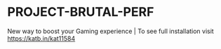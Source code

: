 # PROJECT-BRUTAL-PERF
New way to boost your Gaming experience | To see full installation visit https://katb.in/kat11584
